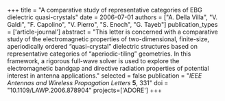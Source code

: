 +++
title = "A comparative study of representative categories of EBG dielectric quasi-crystals"
date = 2006-07-01
authors = ["A. Della Villa", "V. Galdi", "F. Capolino", "V. Pierro", "S. Enoch", "G. Tayeb"]
publication_types = ['article-journal']
abstract = "This letter is concerned with a comparative study of the electromagnetic properties of two-dimensional, finite-size, aperiodically ordered “quasi-crystal” dielectric structures based on representative categories of “aperiodic-tiling” geometries. In this framework, a rigorous full-wave solver is used to explore the electromagnetic bandgap and directive radiation properties of potential interest in antenna applications."
selected = false
publication = "*IEEE Antennas and Wireless Propagation Letters* **5**, 331"
doi = "10.1109/LAWP.2006.878904"
projects=['ADORE']
+++
